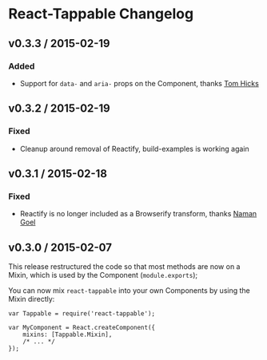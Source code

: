 # React-Tappable Changelog

## v0.3.3 / 2015-02-19

### Added

- Support for `data-` and `aria-` props on the Component, thanks [Tom Hicks](https://github.com/tomhicks-bsf)

## v0.3.2 / 2015-02-19

### Fixed

- Cleanup around removal of Reactify, build-examples is working again

## v0.3.1 / 2015-02-18

### Fixed

- Reactify is no longer included as a Browserify transform, thanks [Naman Goel](https://github.com/nmn)

## v0.3.0 / 2015-02-07

This release restructured the code so that most methods are now on a Mixin, which is used by the Component (`module.exports`);

You can now mix `react-tappable` into your own Components by using the Mixin directly:

```
var Tappable = require('react-tappable');

var MyComponent = React.createComponent({
	mixins: [Tappable.Mixin],
	/* ... */
});
```
